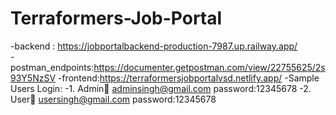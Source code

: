 # Terraformers-Job-Portal
-backend : https://jobportalbackend-production-7987.up.railway.app/       
-postman_endpoints:https://documenter.getpostman.com/view/22755625/2s93Y5NzSV
-frontend:https://terraformersjobportalvsd.netlify.app/
-Sample Users Login: 
    -1. Admin:email: adminsingh@gmail.com password:12345678
    -2.  User:email: usersingh@gmail.com password:12345678
